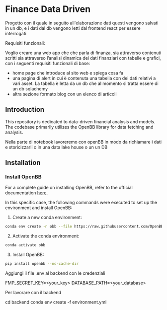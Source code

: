 
# Finance Data Driven

Progetto con il quale in seguito all'elaborazione dati questi vengono salvati in un db, e i dati dal db vengono letti dal frontend react per essere interrogati

Requisiti funzionali:

Voglio creare una web app che che parla di finanza, sia attraverso contenuti scritti sia attraverso l’analisi dinamica dei dati finanziari con tabelle e grafici, con i seguenti requisiti funzionali di base:

- home page che introduce al sito web e spiega cosa fa
- una pagina di alert in cui è contenuta una tabella con dei dati relativi a vari asset. La tabella è letta da un db che al momento si tratta essere di un db sqlachemy
- altra sezione formato blog con un elenco di articoli


## Introduction
This repository is dedicated to data-driven financial analysis and models. The codebase primarily utilizes the OpenBB library for data fetching and analysis.

Nella parte di notebook lavoreremo con openBB in modo da richiamare i dati e storicizzarli o in una data lake house o un un DB



## Installation


### Install OpenBB

For a complete guide on installing OpenBB, refer to the official documentation [here](https://docs.openbb.co/terminal/installation/pypi).

In this specific case, the following commands were executed to set up the environment and install OpenBB:

1. Create a new conda environment:
```bash
conda env create -n obb --file https://raw.githubusercontent.com/OpenBB-finance/OpenBBTerminal/main/build/conda/conda-3-9-env.yaml
```

2. Activate the conda environment:
```bash
conda activate obb
```

3. Install OpenBB:
```bash
pip install openbb --no-cache-dir
```



Aggiungi il file .env al backend con le credenziali

FMP_SECRET_KEY=<your_key>
DATABASE_PATH=<your_database>


Per lavorare con il backend

cd backend
conda env create -f environment.yml
